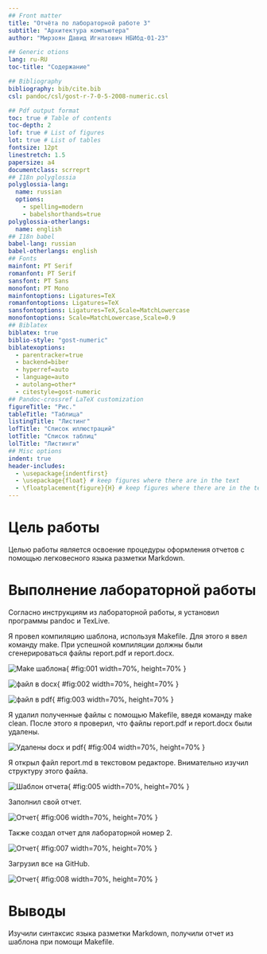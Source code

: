 ```yaml
---
## Front matter
title: "Отчёта по лабораторной работе 3"
subtitle: "Архитектура компьютера"
author: "Мирзоян Давид Игнатович НБИбд-01-23"

## Generic otions
lang: ru-RU
toc-title: "Содержание"

## Bibliography
bibliography: bib/cite.bib
csl: pandoc/csl/gost-r-7-0-5-2008-numeric.csl

## Pdf output format
toc: true # Table of contents
toc-depth: 2
lof: true # List of figures
lot: true # List of tables
fontsize: 12pt
linestretch: 1.5
papersize: a4
documentclass: scrreprt
## I18n polyglossia
polyglossia-lang:
  name: russian
  options:
	- spelling=modern
	- babelshorthands=true
polyglossia-otherlangs:
  name: english
## I18n babel
babel-lang: russian
babel-otherlangs: english
## Fonts
mainfont: PT Serif
romanfont: PT Serif
sansfont: PT Sans
monofont: PT Mono
mainfontoptions: Ligatures=TeX
romanfontoptions: Ligatures=TeX
sansfontoptions: Ligatures=TeX,Scale=MatchLowercase
monofontoptions: Scale=MatchLowercase,Scale=0.9
## Biblatex
biblatex: true
biblio-style: "gost-numeric"
biblatexoptions:
  - parentracker=true
  - backend=biber
  - hyperref=auto
  - language=auto
  - autolang=other*
  - citestyle=gost-numeric
## Pandoc-crossref LaTeX customization
figureTitle: "Рис."
tableTitle: "Таблица"
listingTitle: "Листинг"
lofTitle: "Список иллюстраций"
lotTitle: "Список таблиц"
lolTitle: "Листинги"
## Misc options
indent: true
header-includes:
  - \usepackage{indentfirst}
  - \usepackage{float} # keep figures where there are in the text
  - \floatplacement{figure}{H} # keep figures where there are in the text
---
```


# Цель работы

Целью работы является освоение процедуры оформления отчетов с помощью легковесного языка разметки Markdown.

# Выполнение лабораторной работы

Согласно инструкциям из лабораторной работы, я установил программы pandoc и TexLive. 

Я провел компиляцию шаблона, используя Makefile. Для этого я ввел команду make.
При успешной компиляции должны были сгенерироваться файлы report.pdf и report.docx. 

![Make шаблона](image/01.png){ #fig:001 width=70%, height=70% }

![файл в docx](image/02.png){ #fig:002 width=70%, height=70% }

![файл в pdf](image/03.png){ #fig:003 width=70%, height=70% }

Я удалил полученные файлы с помощью Makefile, введя команду make clean. 
После этого я проверил, что файлы report.pdf и report.docx были удалены.

![Удалены docx и pdf](image/04.png){ #fig:004 width=70%, height=70% }

Я открыл файл report.md в текстовом редакторе.
Внимательно изучил структуру этого файла.

![Шаблон отчета](image/05.png){ #fig:005 width=70%, height=70% }

Заполнил свой отчет.

![Отчет](image/06.png){ #fig:006 width=70%, height=70% }

Также создал отчет для лабораторной номер 2.

![Отчет](image/07.png){ #fig:007 width=70%, height=70% }

Загрузил все на GitHub.

![Отчет](image/08.png){ #fig:008 width=70%, height=70% }

# Выводы

Изучили синтаксис языка разметки Markdown, получили отчет из шаблона при помощи Makefile. 
